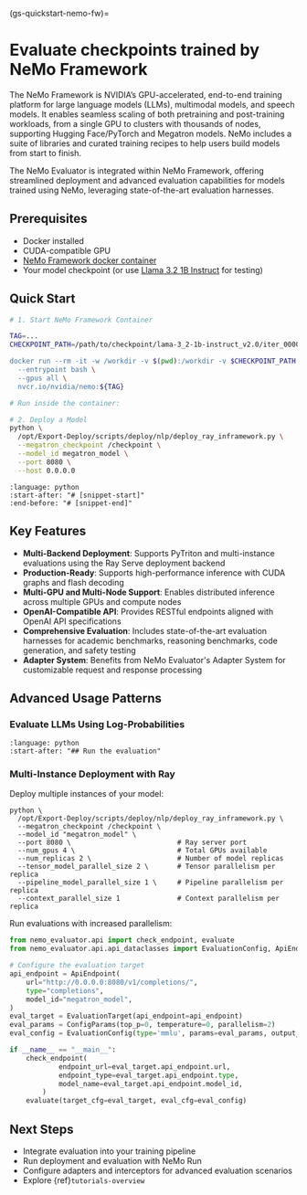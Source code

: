 (gs-quickstart-nemo-fw)=
# Evaluate checkpoints trained by NeMo Framework

The NeMo Framework is NVIDIA’s GPU-accelerated, end-to-end training platform for large language models (LLMs), multimodal models, and speech models. It enables seamless scaling of both pretraining and post-training workloads, from a single GPU to clusters with thousands of nodes, supporting Hugging Face/PyTorch and Megatron models. NeMo includes a suite of libraries and curated training recipes to help users build models from start to finish.

The NeMo Evaluator is integrated within NeMo Framework, offering streamlined deployment and advanced evaluation capabilities for models trained using NeMo, leveraging state-of-the-art evaluation harnesses.


## Prerequisites

- Docker installed
- CUDA-compatible GPU
- [NeMo Framework docker container](https://catalog.ngc.nvidia.com/orgs/nvidia/containers/nemo/tags)
- Your model checkpoint (or use [Llama 3.2 1B Instruct](https://catalog.ngc.nvidia.com/orgs/nvidia/teams/nemo/models/llama-3_2-1b-instruct) for testing)

## Quick Start


```bash
# 1. Start NeMo Framework Container

TAG=...
CHECKPOINT_PATH=/path/to/checkpoint/lama-3_2-1b-instruct_v2.0/iter_0000000"  # use absolute path

docker run --rm -it -w /workdir -v $(pwd):/workdir -v $CHECKPOINT_PATH:/checkpoint/ \
  --entrypoint bash \
  --gpus all \
  nvcr.io/nvidia/nemo:${TAG}
```

```bash
# Run inside the container:

# 2. Deploy a Model
python \
  /opt/Export-Deploy/scripts/deploy/nlp/deploy_ray_inframework.py \
  --megatron_checkpoint /checkpoint \
  --model_id megatron_model \
  --port 8080 \
  --host 0.0.0.0
```

```{literalinclude} ../_snippets/nemo_fw_basic.py
:language: python
:start-after: "# [snippet-start]"
:end-before: "# [snippet-end]"
```


## Key Features

- **Multi-Backend Deployment**: Supports PyTriton and multi-instance evaluations using the Ray Serve deployment backend
- **Production-Ready**: Supports high-performance inference with CUDA graphs and flash decoding
- **Multi-GPU and Multi-Node Support**: Enables distributed inference across multiple GPUs and compute nodes
- **OpenAI-Compatible API**: Provides RESTful endpoints aligned with OpenAI API specifications
- **Comprehensive Evaluation**: Includes state-of-the-art evaluation harnesses for academic benchmarks, reasoning benchmarks, code generation, and safety testing
- **Adapter System**: Benefits from NeMo Evaluator's Adapter System for customizable request and response processing

## Advanced Usage Patterns

### Evaluate LLMs Using Log-Probabilities

```{literalinclude} ../_snippets/arc_challenge.py
:language: python
:start-after: "## Run the evaluation"
```

### Multi-Instance Deployment with Ray

Deploy multiple instances of your model:

```shell
python \
  /opt/Export-Deploy/scripts/deploy/nlp/deploy_ray_inframework.py \
  --megatron_checkpoint /checkpoint \
  --model_id "megatron_model" \
  --port 8080 \                          # Ray server port
  --num_gpus 4 \                         # Total GPUs available
  --num_replicas 2 \                     # Number of model replicas
  --tensor_model_parallel_size 2 \       # Tensor parallelism per replica
  --pipeline_model_parallel_size 1 \     # Pipeline parallelism per replica
  --context_parallel_size 1              # Context parallelism per replica
```

Run evaluations with increased parallelism:

```python
from nemo_evaluator.api import check_endpoint, evaluate
from nemo_evaluator.api.api_dataclasses import EvaluationConfig, ApiEndpoint, EvaluationTarget, ConfigParams

# Configure the evaluation target
api_endpoint = ApiEndpoint(
    url="http://0.0.0.0:8080/v1/completions/",
    type="completions",
    model_id="megatron_model",
)
eval_target = EvaluationTarget(api_endpoint=api_endpoint)
eval_params = ConfigParams(top_p=0, temperature=0, parallelism=2)
eval_config = EvaluationConfig(type='mmlu', params=eval_params, output_dir="results")

if __name__ == "__main__":
    check_endpoint(
            endpoint_url=eval_target.api_endpoint.url,
            endpoint_type=eval_target.api_endpoint.type,
            model_name=eval_target.api_endpoint.model_id,
        )
    evaluate(target_cfg=eval_target, eval_cfg=eval_config)
```

## Next Steps

- Integrate evaluation into your training pipeline
- Run deployment and evaluation with NeMo Run
- Configure adapters and interceptors for advanced evaluation scenarios
- Explore {ref}`tutorials-overview`
